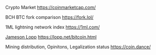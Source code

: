 Crypto Market
https://coinmarketcap.com/

BCH BTC fork comparison
https://fork.lol/

1ML lightning network index
https://1ml.com/

[Jameson Lopp](https://twitter.com/lopp)
https://lopp.net/bitcoin.html

Mining distribution, Opinitons, Legalization status
https://coin.dance/
